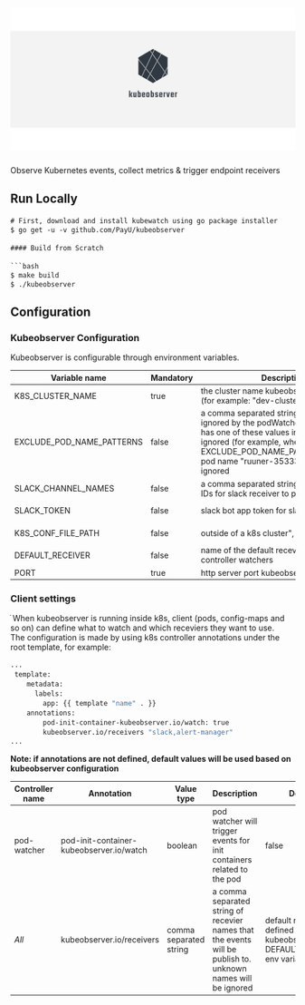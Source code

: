 # ![logo](kubeobserver_logo.png)

Observe Kubernetes events, collect metrics & trigger endpoint receivers

## Run Locally

```console
# First, download and install kubewatch using go package installer
$ go get -u -v github.com/PayU/kubeobserver

#### Build from Scratch

```bash
$ make build
$ ./kubeobserver
```

## Configuration

### Kubeobserver Configuration

Kubeobserver is configurable through environment variables.

| Variable name | Mandatory | Description | Default |
| --- | --- | --- | --- |
| K8S_CLUSTER_NAME | true | the cluster name kubeobserver deployed to (for example: "dev-cluster") | - |
| EXCLUDE_POD_NAME_PATTERNS | false | a comma separated string of values to be ignored by the podWatcher. Any pod that has one of these values in its name will be ignored (for example, when EXCLUDE_POD_NAME_PATTERNS="runner" pod name "ruuner-353332dsdsa" will be ignored | empty-string |
| SLACK_CHANNEL_NAMES | false | a comma separated string of slack channel IDs for slack receiver to publish events to | empty-string |
| SLACK_TOKEN | false | slack bot app token for slack recevier | empty-string |
| K8S_CONF_FILE_PATH | false | outside of a k8s cluster", "a k8s config file | empty-string |
| DEFAULT_RECEIVER | false | name of the default recevier for all controller watchers | "slack" |
| PORT | true | http server port kubeobserver listens on | - |

### Client settings
ֿ
When kubeobserver is running inside k8s, client (pods, config-maps and so on) can define what to watch and which receviers they want to use.<br>
The configuration is made by using k8s controller annotations under the root template, for example:

```bash
...
 template:
    metadata:
      labels:
        app: {{ template "name" . }}
    annotations:
        pod-init-container-kubeobserver.io/watch: true
        kubeobserver.io/receivers "slack,alert-manager"
...        
```

<b>Note: if annotations are not defined, default values will be used based on kubeobserver configuration</b><br>


| Controller name | Annotation | Value type | Description | Default |
| --- | --- | --- | --- | --- |
| pod-watcher | pod-init-container-kubeobserver.io/watch | boolean | pod watcher will trigger events for init containers related to the pod | false |
| *All* | kubeobserver.io/receivers | comma separated string | a comma separated string of recevier names that the events will be publish to. unknown names will be ignored | default recevier is defined in kubeobserver using DEFAULT_RECEIVER env variable |
